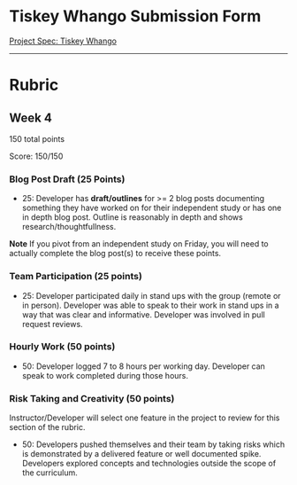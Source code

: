 # Tiskey Whango Submission Form
[Project Spec: Tiskey Whango](https://github.com/turingschool/lesson_plans/blob/master/ruby_04-apis_and_scalability/independent_study_project.markdown)

---------

# Rubric

## Week 4

150 total points

Score: 150/150

### Blog Post Draft (25 Points)  

  * 25: Developer has **draft/outlines** for >= 2 blog posts documenting something they have worked on for their independent study or has one in depth blog post. Outline is reasonably in depth and shows research/thoughtfullness.

**Note** If you pivot from an independent study on Friday, you will need to actually complete the blog post(s) to receive these points.

### Team Participation (25 points)

  * 25: Developer participated daily in stand ups with the group (remote or in person). Developer was able to speak to their work in stand ups in a way that was clear and informative. Developer was involved in pull request reviews.

### Hourly Work (50 points)

  * 50: Developer logged 7 to 8 hours per working day. Developer can speak to work completed during those hours.

### Risk Taking and Creativity (50 points)

Instructor/Developer will select one feature in the project to review for this section of the rubric.

  * 50: Developers pushed themselves and their team by taking risks which is demonstrated by a delivered feature or well documented spike. Developers explored concepts and technologies outside the scope of the curriculum.
